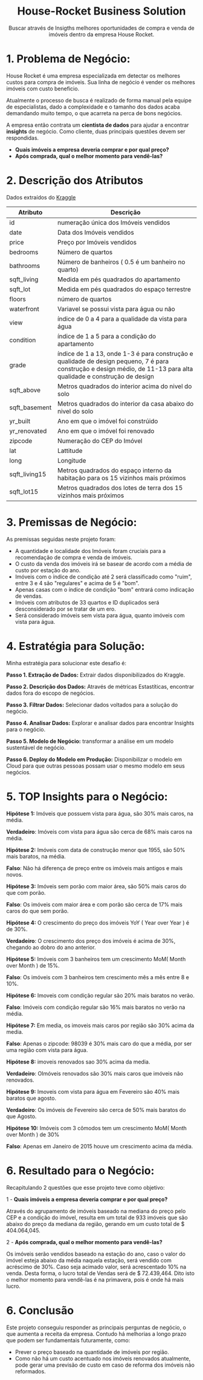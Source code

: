 <h1 align="center">House-Rocket Business Solution</h1>

<p align="center">Buscar através de Insigths melhores oportunidades de compra e venda de imóveis dentro da empresa House Rocket.</p> 

# 1. **Problema de Negócio:**

House Rocket é uma empresa especializada em detectar os melhores custos para compra de imóveis. Sua linha de negócio é vender os melhores imóveis com custo beneficio.

Atualmente o processo de busca é realizado de forma manual pela equipe de especialistas, dado a complexidade e o tamanho dos dados acaba demandando muito tempo, o que acarreta na perca de bons negócios.

A empresa então contrata um **cientista de dados** para ajudar a encontrar **insights** de negócio. Como cliente, duas principais questões devem ser respondidas.

  - **Quais imóveis a empresa deveria comprar e por qual preço?**
  - **Após comprada, qual o melhor momento para vendê-las?** 

# 2. **Descrição dos Atributos**

Dados extraídos do [Kraggle](https://www.kaggle.com/datasets/harlfoxem/housesalesprediction)

| Atributo | Descrição |
|---|---|
| id | numeração única dos Imóveis vendidos|
| date | Data dos Imóveis vendidos |
| price | Preço por Imóveis vendidos |
| bedrooms | Número de quartos |
| bathrooms | Número de banheiros ( 0.5 é um banheiro no quarto)|
| sqft_living | Medida em pés quadrados do apartamento |
| sqft_lot | Medida em pés quadrados do espaço terrestre |
| floors | número de quartos |
| waterfront | Variavel se possui vista para água ou não |
| view | índice de 0 a 4 para a qualidade da vista para água |
| condition  | índice de 1 a 5 para a condição do apartamento |
| grade  | índice de 1 a 13, onde 1-3 é para construção e  qualidade de design pequeno, 7 é para construção e design médio, de 11-13 para alta qualidade e construção     de design |
| sqft_above | Metros quadrados do interior acima do nivel do solo |
| sqft_basement | Metros quadrados do interior da casa abaixo do nivel do solo |
| yr_built | Ano em que o imóvel foi constrúido |
| yr_renovated | Ano em que o imóvel foi renovado |
| zipcode | Numeração do CEP do Imóvel |
| lat | Lattitude |
| long | Longitude |
| sqft_living15 | Metros quadrados do espaço interno da habitação para os 15 vizinhos mais próximos |
| sqft_lot15 | Metros quadrados dos lotes de terra dos 15 vizinhos mais próximos |




# 3. **Premissas de Negócio:**

As premissas seguidas neste projeto foram:

- A quantidade e localidade dos Imóveis foram cruciais para a recomendação de compra e venda de imóveis.
- O custo da venda dos imóveis irá se basear de acordo com a média de custo por estação do ano.
- Imóveis com o índice de condição até 2 será classificado como "ruim", entre 3 e 4 são "regulares" e acima de 5 é "bom".
- Apenas casas com o índice de condição "bom" entrará como indicação de vendas.
- Imóveis com atributos de 33 quartos e ID duplicados será desconsiderado por se tratar de um ero.
- Será considerado imóveis sem vista para água, quanto imóveis com vista para água.


# 4. **Estratégia para Solução:**

Minha estratégia para solucionar este desafio é:

**Passo 1. Extração de Dados:** Extrair dados disponibilizados do Kraggle.

**Passo 2. Descrição dos Dados:** Através de métricas Estastíticas, encontrar dados fora do escopo de negócios.

**Passo 3. Filtrar Dados:** Selecionar dados voltados para a solução do negócio.

**Passo 4. Analisar Dados:** Explorar e analisar dados para encontrar Insights para o negócio.

**Passo 5. Modelo de Negócio:** transformar a análise em um modelo sustentável de negócio.

**Passo 6. Deploy do Modelo em Produção:** Disponibilizar o modelo em Cloud para que outras pessoas possam usar o mesmo modelo em seus negócios.


# 5. **TOP Insights para o Negócio:**

**Hipótese 1:** Imóveis que possuem vista para água, são 30% mais caros, na média.

**Verdadeiro**: Imóveis com vista para água são cerca de 68% mais caros na média.

**Hipótese 2:** Imóveis com data de construção menor que 1955, são 50% mais baratos, na média.

**Falso**: Não há diferença de preço entre os imóveis mais antigos e mais novos.

**Hipótese 3:** Imóveis sem porão com maior área, são 50% mais caros do que com porão.

**Falso**: Os imóveis com maior área e com porão são cerca de 17% mais caros do que sem porão.

**Hipótese 4:** O crescimento do preço dos imóveis YoY ( Year over Year ) é de 30%.

**Verdadeiro**: O crescimento dos preço dos imóveis é acima de 30%, chegando ao dobro do ano anterior.

**Hipótese 5:** Imóveis com 3 banheiros tem um crescimento MoM( Month over Month ) de 15%.

**Falso**: Os imóveis com 3 banheiros tem crescimento mês a mês entre 8 e 10%.

**Hipótese 6:** Imoveis com condição regular são 20% mais baratos no verão.

**Falso**: Imóveis com condição regular são 16% mais baratos no verão na média.

**Hipótese 7:** Em media, os imoveis mais caros por região são 30% acima da media.

**Falso**: Apenas o zipcode: 98039 é 30% mais caro do que a média, por ser uma região com vista para água.

**Hipótese 8:** imoveis renovados sao 30% acima da media.

**Verdadeiro**: OImóveis renovados são 30% mais caros que imóveis não renovados.

**Hipótese 9:** Imoveis com vista para água em Fevereiro são 40% mais baratos que agosto.

**Verdadeiro**: Os imóveis de Fevereiro são cerca de 50% mais baratos do que Agosto.

**Hipótese 10:** Imóveis com 3 cômodos tem um crescimento MoM( Month over Month ) de 30%

**Falso**: Apenas em Janeiro de 2015 houve um crescimento acima da média.


# 6. **Resultado para o Negócio:**

Recapitulando 2 questões que esse projeto teve como objetivo:

1 - **Quais imóveis a empresa deveria comprar e por qual preço?**

Através do agrupamento de imóveis baseado na mediana do preço pelo CEP e a condição do imóvel, resulta em um total de 933 imóveis que são abaixo do preço da mediana da região, gerando em um custo total de $ 404.064,045.

2 - **Após comprada, qual o melhor momento para vendê-las?**

Os imóveis serão vendidos baseado na estação do ano, caso o valor do imóvel esteja abaixo da média naquela estação, será vendido com acréscimo de 30%. Caso seja acimado valor, será acrescentado 10% na venda. Desta forma, o lucro total de Vendas será de $ 72.439,464. Dito isto o melhor momento para vendê-las é na primavera, pois é onde há mais lucro.


# 6. **Conclusão**

Este projeto conseguiu responder as principais perguntas de negócio, o que aumenta a receita da empresa. Contudo há melhorias a longo prazo que podem ser fundamentais futuramente, como:

 - Prever o preço baseado na quantidade de imóveis por região.
 - Como não há um custo acentuado nos imóveis renovados atualmente, pode gerar uma previsão de custo em caso de reforma dos imóveis não reformados.



